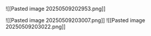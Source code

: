 ![[Pasted image 20250509202953.png]]

![[Pasted image 20250509203007.png]]
![[Pasted image 20250509203022.png]]
